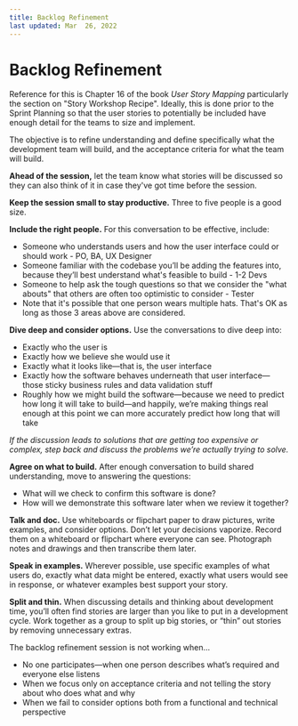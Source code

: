 ```yaml
---
title: Backlog Refinement
last updated: Mar  26, 2022
---
```


# Backlog Refinement

Reference for this is Chapter 16 of the book _User Story Mapping_ particularly the section on "Story Workshop Recipe". Ideally, this is done prior to the Sprint Planning so that the user stories to potentially be included have enough detail for the teams to size and implement.

The objective is to refine understanding and define specifically what the development team will build, and the acceptance criteria for what the team will build.

**Ahead of the session,** let the team know what stories will be discussed so they can also think of it in case they've got time before the session.

**Keep the session small to stay productive.** Three to five people is a good size.

**Include the right people.** For this conversation to be effective, include:

* Someone who understands users and how the user interface could or should work - PO, BA, UX Designer
* Someone familiar with the codebase you’ll be adding the features into, because they’ll best understand what's feasible to build - 1-2 Devs
* Someone to help ask the tough questions so that we consider the "what abouts" that others are often too optimistic to consider - Tester
* Note that it's possible that one person wears multiple hats. That's OK as long as those 3 areas above are considered.

**Dive deep and consider options.** Use the conversations to dive deep into:

* Exactly who the user is
* Exactly how we believe she would use it
* Exactly what it looks like—that is, the user interface
* Exactly how the software behaves underneath that user interface—those sticky business rules and data validation stuff
* Roughly how we might build the software—because we need to predict how long it will take to build—and happily, we’re making things real enough at this point we can more accurately predict how long that will take

*If the discussion leads to solutions that are getting too expensive or complex, step back and discuss the problems we’re actually trying to solve.*

**Agree on what to build.** After enough conversation to build shared understanding, move to answering the questions:

* What will we check to confirm this software is done?
* How will we demonstrate this software later when we review it together?

**Talk and doc.** Use whiteboards or flipchart paper to draw pictures, write examples, and consider options. Don’t let your decisions vaporize. Record them on a whiteboard or flipchart where everyone can see. Photograph notes and drawings and then transcribe them later.

**Speak in examples.** Wherever possible, use specific examples of what users do, exactly what data might be entered, exactly what users would see in response, or whatever examples best support your story.

**Split and thin.** When discussing details and thinking about development time, you’ll often find stories are larger than you like to put in a development cycle. Work together as a group to split up big stories, or “thin” out stories by removing unnecessary extras.

The backlog refinement session is not working when…

* No one participates—when one person describes what’s required and everyone else listens
* When we focus only on acceptance criteria and not telling the story about who does what and why
* When we fail to consider options both from a functional and technical perspective
